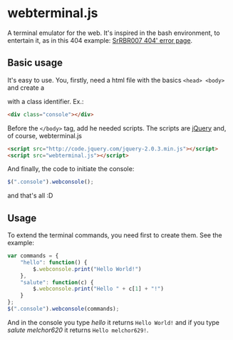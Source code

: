 webterminal.js
==============

A terminal emulator for the web.
It's inspired in the bash environment, to entertain it, as in this 404 example: [SrRBR007 404' error page](http://srrbr007.tk/melchor629/404.htm).

## Basic usage
It's easy to use. You, firstly, need a html file with the basics `<head> <body>` and create a *<div>* with a class identifier. Ex.:
```html
<div class="console"></div>
```
Before the `</body>` tag, add he needed scripts. The scripts are [jQuery](http://jquery.com) and, of course, webterminal.js
```html
<script src="http://code.jquery.com/jquery-2.0.3.min.js"></script>
<script src="webterminal.js"></script>
```
And finally, the code to initiate the console:
```javascript
$(".console").webconsole();
```
and that's all :D

## Usage
To extend the terminal commands, you need first to create them. See the example:
```javascript
var commands = {
    "hello": function() {
        $.webconsole.print("Hello World!")
    },
    "salute": function(c) {
        $.webconsole.print("Hello " + c[1] + "!")
    }
};
$(".console").webconsole(commands);
```
And in the console you type *hello* it returns `Hello World!` and if you type *salute melchor620* it returns `Hello melchor629!`.

